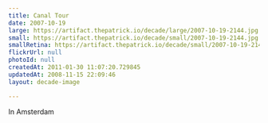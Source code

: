 ```yaml
---
title: Canal Tour
date: 2007-10-19
large: https://artifact.thepatrick.io/decade/large/2007-10-19-2144.jpg
small: https://artifact.thepatrick.io/decade/small/2007-10-19-2144.jpg
smallRetina: https://artifact.thepatrick.io/decade/small/2007-10-19-2144@2x.jpg
flickrUrl: null
photoId: null
createdAt: 2011-01-30 11:07:20.729845
updatedAt: 2008-11-15 22:09:46
layout: decade-image

---
```

In Amsterdam
